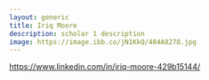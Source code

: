 ```yaml
---
layout: generic
title: Iriq Moore
description: scholar 1 description
image: https://image.ibb.co/jN1KkQ/484A8278.jpg
---
```


https://www.linkedin.com/in/iriq-moore-429b15144/
